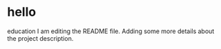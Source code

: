 # hello
education
I am editing the README file. Adding some more details about the project description.
